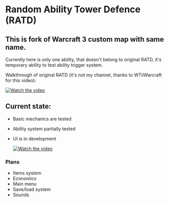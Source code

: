# Random Ability Tower Defence (RATD)
## This is fork of Warcraft 3 custom map with same name.
Currently here is only one ability, that doesn't belong to original RATD, it's temporary ability to test ability trigger system.

Walkthrough of original RATD (it's not my channel, thanks to WTiiWarcraft for this video):

[![Watch the video](https://img.youtube.com/vi/_8KcvyUhAOc/default.jpg)](https://youtu.be/watch?v=_8KcvyUhAOc)

## Current state:
- Basic mechanics are tested
- Ability system partially tested
- UI is in development

  [![Watch the video](https://img.youtube.com/vi/Tn5y6qYINWQ/default.jpg)](https://youtu.be/Tn5y6qYINWQ)
### Plans
- Items system
- Economics
- Main menu
- Save/load system
- Sounds
